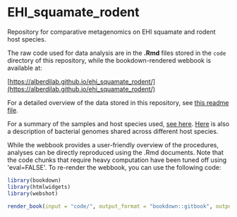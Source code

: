 # EHI_squamate_rodent
Repository for comparative metagenomics on EHI squamate and rodent host species.

The raw code used for data analysis are in the **.Rmd** files stored in the `code` directory of this repository, while the bookdown-rendered webbook is available at:

[https://alberdilab.github.io/ehi_squamate_rodent/](https://alberdilab.github.io/ehi_squamate_rodent/)

For a detailed overview of the data stored in this repository, see [this readme file](https://github.com/alberdilab/EHI_squamate_rodent/tree/main/data_files_description.md).

For a summary of the samples and host species used, [see here](https://github.com/alberdilab/EHI_squamate_rodent/blob/main/code/supplementary/supp_host_species_representation.qmd). [Here](https://github.com/alberdilab/EHI_squamate_rodent/blob/main/code/supplementary/supp_genomes_across_hosts.md) is also a description of bacterial genomes shared across different host species.

While the webbook provides a user-friendly overview of the procedures, analyses can be directly reproduced using the .Rmd documents. Note that the code chunks that require heavy computation have been tuned off using 'eval=FALSE'. To re-render the webbook, you can use the following code:

```r
library(bookdown)
library(htmlwidgets)
library(webshot)

render_book(input = "code/", output_format = "bookdown::gitbook", output_dir = "docs")
```

